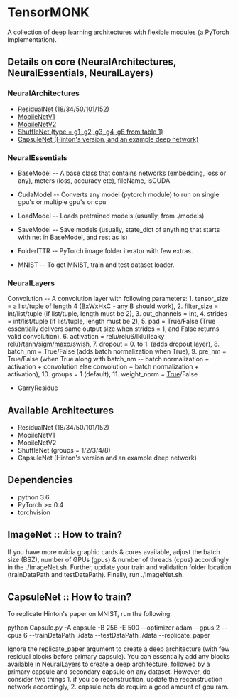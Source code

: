 # TensorMONK

A collection of deep learning architectures with flexible modules (a PyTorch implementation).


## Details on core (NeuralArchitectures, NeuralEssentials, NeuralLayers)

### NeuralArchitectures
* [ResidualNet (18/34/50/101/152)](https://arxiv.org/pdf/1512.03385.pdf)
* [MobileNetV1](https://arxiv.org/pdf/1704.04861.pdf)
* [MobileNetV2](https://arxiv.org/pdf/1801.04381.pdf)
* [ShuffleNet (type = g1, g2, g3, g4, g8 from table 1)](https://arxiv.org/pdf/1707.01083.pdf)
* [CapsuleNet (Hinton's version, and an example deep network)](https://arxiv.org/pdf/1710.09829.pdf)

### NeuralEssentials
* BaseModel -- A base class that contains networks (embedding, loss or any), meters (loss, accuracy etc), fileName, isCUDA
* CudaModel -- Converts any model (pytorch module) to run on single gpu's or multiple gpu's or cpu
* LoadModel -- Loads pretrained models (usually, from ./models)
* SaveModel -- Save models (usually, state_dict of anything that starts with net in BaseModel, and rest as is)

* FolderITTR -- PyTorch image folder iterator with few extras.
* MNIST -- To get MNIST, train and test dataset loader.

### NeuralLayers
Convolution -- A convolution layer with following parameters: 1. tensor_size = a list/tuple of length 4 (BxWxHxC - any B should work), 2. filter_size = int/list/tuple (if list/tuple, length must be 2), 3. out_channels = int, 4. strides = int/list/tuple (if list/tuple, length must be 2), 5. pad = True/False (True essentially delivers same output size when strides = 1, and False returns valid convolution). 6. activation = relu/relu6/lklu(leaky relu)/tanh/sigm/[maxo](https://arxiv.org/pdf/1302.4389.pdf)/[swish](https://arxiv.org/pdf/1710.05941v1.pdf), 7. dropout = 0. to 1. (adds dropout layer), 8. batch_nm = True/False (adds batch normalization when True), 9. pre_nm = True/False (when True along with batch_nm -- batch normalization + activation + convolution else convolution + batch normalization + activation), 10. groups = 1 (default), 11. weight_norm = [True](https://arxiv.org/pdf/1602.07868.pdf)/False
* CarryResidue





## Available Architectures
* ResidualNet (18/34/50/101/152)
* MobileNetV1
* MobileNetV2
* ShuffleNet (groups = 1/2/3/4/8)
* CapsuleNet (Hinton's version and an example deep network)


## Dependencies
* python 3.6
* PyTorch >= 0.4
* torchvision

## ImageNet :: How to train?

If you have more nvidia graphic cards & cores available, adjust the batch size (BSZ), number of GPUs (gpus) & number of threads (cpus) accordingly in the ./ImageNet.sh.
Further, update your train and validation folder location (trainDataPath and testDataPath). Finally, run ./ImageNet.sh.

## CapsuleNet :: How to train?

To replicate Hinton's paper on MNIST, run the following:

python Capsule.py -A capsule -B 256 -E 500 --optimizer adam --gpus 2 --cpus 6 --trainDataPath ./data --testDataPath ./data --replicate_paper

Ignore the replicate_paper argument to create a deep architecture (with few residual blocks before primary capsule). You can essentially add any blocks available in NeuralLayers to create a deep architecture, followed by a primary capsule and secondary capsule on any dataset. However, do consider two things 1. if you do reconstruction, update the reconstruction network accordingly, 2. capsule nets do require a good amount of gpu ram.

